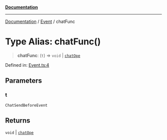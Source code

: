 [**Documentation**](../../../README.md)

***

[Documentation](../../../globals.md) / [Event](../README.md) / chatFunc

# Type Alias: chatFunc()

> **chatFunc**: (`t`) => `void` \| [`chatOpe`](../enumerations/chatOpe.md)

Defined in: [Event.ts:4](https://github.com/XiaoYangx666/SAPI-Pro/blob/f4b3a55bd14c42fce5d687eca57d1987c433a912/src/SAPI-Pro/Event.ts#L4)

## Parameters

### t

`ChatSendBeforeEvent`

## Returns

`void` \| [`chatOpe`](../enumerations/chatOpe.md)
